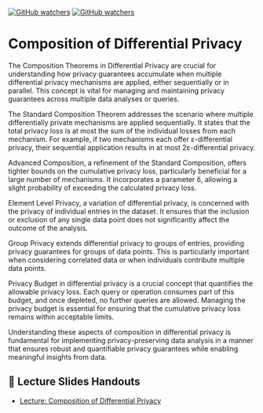 [![GitHub watchers](https://img.shields.io/badge/tulip--lab-Privacy--aware--Data--Science-brightgreen)](../README.md)
[![GitHub watchers](https://img.shields.io/badge/Module-DP--Composition-orange)](README.md)

# Composition of Differential Privacy


The Composition Theorems in Differential Privacy are crucial for understanding how privacy guarantees accumulate when multiple differential privacy mechanisms are applied, either sequentially or in parallel. This concept is vital for managing and maintaining privacy guarantees across multiple data analyses or queries.

The Standard Composition Theorem addresses the scenario where multiple differentially private mechanisms are applied sequentially. It states that the total privacy loss is at most the sum of the individual losses from each mechanism. For example, if two mechanisms each offer ε-differential privacy, their sequential application results in at most 2ε-differential privacy.

Advanced Composition, a refinement of the Standard Composition, offers tighter bounds on the cumulative privacy loss, particularly beneficial for a large number of mechanisms. It incorporates a parameter δ, allowing a slight probability of exceeding the calculated privacy loss.

Element Level Privacy, a variation of differential privacy, is concerned with the privacy of individual entries in the dataset. It ensures that the inclusion or exclusion of any single data point does not significantly affect the outcome of the analysis.

Group Privacy extends differential privacy to groups of entries, providing privacy guarantees for groups of data points. This is particularly important when considering correlated data or when individuals contribute multiple data points.

Privacy Budget in differential privacy is a crucial concept that quantifies the allowable privacy loss. Each query or operation consumes part of this budget, and once depleted, no further queries are allowed. Managing the privacy budget is essential for ensuring that the cumulative privacy loss remains within acceptable limits.

Understanding these aspects of composition in differential privacy is fundamental for implementing privacy-preserving data analysis in a manner that ensures robust and quantifiable privacy guarantees while enabling meaningful insights from data.

## :notebook_with_decorative_cover: Lecture Slides Handouts

- [Lecture: Composition of Differential Privacy](https://github.com/tulip-lab/handouts/blob/main/PaDS/FLIP24.pdf) 

